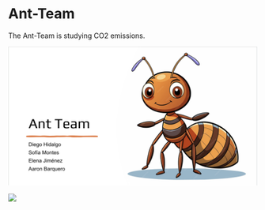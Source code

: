 # Ant-Team

The Ant-Team is studying CO2 emissions.

![](antteam-slide.png)  

![](antteam-people.jpg)  

